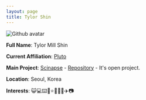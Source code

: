 ```yaml
---
layout: page
title: Tylor Shin
---
```

![Github avatar](https://avatars1.githubusercontent.com/u/9796103?s=460&v=4)  

**Full Name**: Tylor Mill Shin  

**Current Affiliation**: [Pluto](https://pluto.network)  

**Main Project**: [Scinapse](https://scinapse.io) - [Repository](https://github.com/pluto-net/scinapse-web-client) - It's open project.  

**Location**: Seoul, Korea  

**Interests**: 😺💻⌨️🥂⭐️🚴‍♀️👾✈️📷
